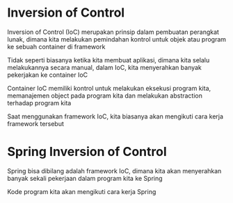 # Inversion of Control

Inversion of Control (IoC) merupakan prinsip dalam pembuatan perangkat lunak, dimana kita melakukan pemindahan kontrol untuk objek atau program ke sebuah container di framework

Tidak seperti biasanya ketika kita membuat aplikasi, dimana kita selalu melakukannya secara manual, dalam IoC, kita menyerahkan banyak pekerjakan ke container IoC 

Container IoC memiliki kontrol untuk melakukan eksekusi program kita, memanajemen object pada program kita dan melakukan abstraction terhadap program kita

Saat menggunakan framework IoC, kita biasanya akan mengikuti cara kerja framework tersebut

# Spring Inversion of Control

Spring bisa dibilang adalah framework IoC, dimana kita akan menyerahkan banyak sekali pekerjaan dalam program kita ke Spring

Kode program kita akan mengikuti cara kerja Spring

